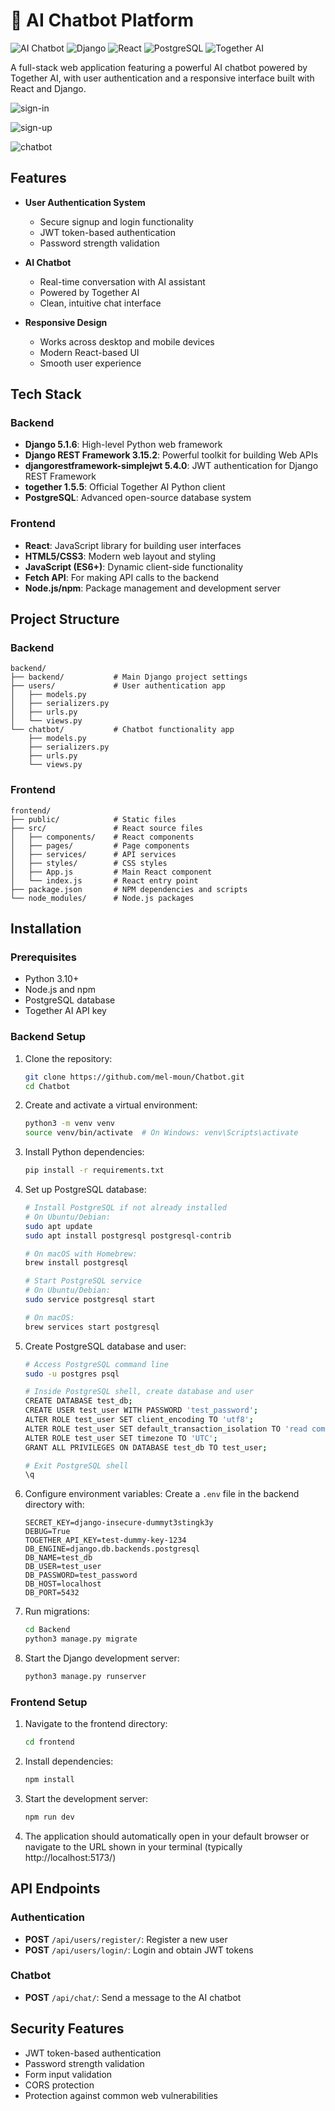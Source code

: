# 🤖 AI Chatbot Platform

![AI Chatbot](https://img.shields.io/badge/AI-Chatbot-blue)
![Django](https://img.shields.io/badge/Backend-Django-green)
![React](https://img.shields.io/badge/Frontend-React-blue)
![PostgreSQL](https://img.shields.io/badge/Database-PostgreSQL-blue)
![Together AI](https://img.shields.io/badge/API-Together_AI-purple)

A full-stack web application featuring a powerful AI chatbot powered by Together AI, with user authentication and a responsive interface built with React and Django.

![sign-in](https://github.com/user-attachments/assets/4d7527ef-c722-4445-af31-7964f24a9fdb)

![sign-up](https://github.com/user-attachments/assets/e960f7eb-d18a-4594-b177-4cda3bf5e964)

![chatbot](https://github.com/user-attachments/assets/c3b6bbd5-dc28-4d07-a971-ece3f05355df)

## Features

- **User Authentication System**
  - Secure signup and login functionality
  - JWT token-based authentication
  - Password strength validation

- **AI Chatbot**
  - Real-time conversation with AI assistant
  - Powered by Together AI
  - Clean, intuitive chat interface

- **Responsive Design**
  - Works across desktop and mobile devices
  - Modern React-based UI
  - Smooth user experience

## Tech Stack

### Backend
- **Django 5.1.6**: High-level Python web framework
- **Django REST Framework 3.15.2**: Powerful toolkit for building Web APIs
- **djangorestframework-simplejwt 5.4.0**: JWT authentication for Django REST Framework
- **together 1.5.5**: Official Together AI Python client
- **PostgreSQL**: Advanced open-source database system

### Frontend
- **React**: JavaScript library for building user interfaces
- **HTML5/CSS3**: Modern web layout and styling
- **JavaScript (ES6+)**: Dynamic client-side functionality
- **Fetch API**: For making API calls to the backend
- **Node.js/npm**: Package management and development server

## Project Structure

### Backend
```
backend/
├── backend/           # Main Django project settings
├── users/             # User authentication app
│   ├── models.py
│   ├── serializers.py
│   ├── urls.py
│   └── views.py
└── chatbot/           # Chatbot functionality app
    ├── models.py
    ├── serializers.py
    ├── urls.py
    └── views.py
```

### Frontend
```
frontend/
├── public/            # Static files
├── src/               # React source files
│   ├── components/    # React components
│   ├── pages/         # Page components
│   ├── services/      # API services
│   ├── styles/        # CSS styles
│   ├── App.js         # Main React component
│   └── index.js       # React entry point
├── package.json       # NPM dependencies and scripts
└── node_modules/      # Node.js packages
```

## Installation

### Prerequisites
- Python 3.10+
- Node.js and npm
- PostgreSQL database
- Together AI API key

### Backend Setup

1. Clone the repository:
   ```bash
   git clone https://github.com/mel-moun/Chatbot.git
   cd Chatbot
   ```

2. Create and activate a virtual environment:
   ```bash
   python3 -m venv venv
   source venv/bin/activate  # On Windows: venv\Scripts\activate
   ```

3. Install Python dependencies:
   ```bash
   pip install -r requirements.txt
   ```

4. Set up PostgreSQL database:
   ```bash
   # Install PostgreSQL if not already installed
   # On Ubuntu/Debian:
   sudo apt update
   sudo apt install postgresql postgresql-contrib
   
   # On macOS with Homebrew:
   brew install postgresql
   
   # Start PostgreSQL service
   # On Ubuntu/Debian:
   sudo service postgresql start
   
   # On macOS:
   brew services start postgresql
   ```

5. Create PostgreSQL database and user:
   ```bash
   # Access PostgreSQL command line
   sudo -u postgres psql
   
   # Inside PostgreSQL shell, create database and user
   CREATE DATABASE test_db;
   CREATE USER test_user WITH PASSWORD 'test_password';
   ALTER ROLE test_user SET client_encoding TO 'utf8';
   ALTER ROLE test_user SET default_transaction_isolation TO 'read committed';
   ALTER ROLE test_user SET timezone TO 'UTC';
   GRANT ALL PRIVILEGES ON DATABASE test_db TO test_user;
   
   # Exit PostgreSQL shell
   \q
   ```

6. Configure environment variables:
   Create a `.env` file in the backend directory with:
   ```
   SECRET_KEY=django-insecure-dummyt3stingk3y
   DEBUG=True
   TOGETHER_API_KEY=test-dummy-key-1234
   DB_ENGINE=django.db.backends.postgresql
   DB_NAME=test_db
   DB_USER=test_user
   DB_PASSWORD=test_password
   DB_HOST=localhost
   DB_PORT=5432
   ```

7. Run migrations:
   ```bash
   cd Backend
   python3 manage.py migrate
   ```

8. Start the Django development server:
   ```bash
   python3 manage.py runserver
   ```

### Frontend Setup

1. Navigate to the frontend directory:
   ```bash
   cd frontend
   ```

2. Install dependencies:
   ```bash
   npm install
   ```

3. Start the development server:
   ```bash
   npm run dev
   ```

4. The application should automatically open in your default browser or navigate to the URL shown in your terminal (typically http://localhost:5173/)

## API Endpoints

### Authentication
- **POST** `/api/users/register/`: Register a new user
- **POST** `/api/users/login/`: Login and obtain JWT tokens

### Chatbot
- **POST** `/api/chat/`: Send a message to the AI chatbot

## Security Features

- JWT token-based authentication
- Password strength validation
- Form input validation
- CORS protection
- Protection against common web vulnerabilities
